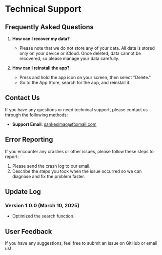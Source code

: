# Technical Support

## Frequently Asked Questions

1. **How can I recover my data?**
   - Please note that we do not store any of your data. All data is stored only on your device or iCloud. Once deleted, data cannot be recovered, so please manage your data carefully.

2. **How can I reinstall the app?**
   - Press and hold the app icon on your screen, then select "Delete."
   - Go to the App Store, search for the app, and reinstall it.

## Contact Us

If you have any questions or need technical support, please contact us through the following methods:
- **Support Email**: [sankesimao@foxmail.com](mailto:sankesimao@foxmail.com)

## Error Reporting

If you encounter any crashes or other issues, please follow these steps to report:
1. Please send the crash log to our email.
2. Describe the steps you took when the issue occurred so we can diagnose and fix the problem faster.

## Update Log

### Version 1.0.0 (March 10, 2025)
- Optimized the search function.

## User Feedback

If you have any suggestions, feel free to submit an issue on GitHub or email us!
